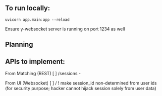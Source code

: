 ## To run locally:
`uvicorn app.main:app --reload`

Ensure y-websocket server is running on port 1234 as well
## Planning

## APIs to implement:

From Matching (REST)
[ ] /sessions
    - 

From UI (Websocket)
[ ] /
! make session_id non-determined from user ids (for security purpose; hacker cannot hijack session solely from user data)
